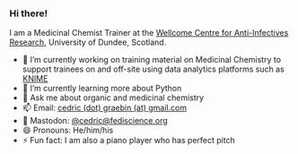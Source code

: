 ### Hi there!

I am a Medicinal Chemist Trainer at the [Wellcome Centre for Anti-Infectives Research](https://wcair.dundee.ac.uk), University of Dundee, Scotland.

- 🔭 I’m currently working on training material on Medicinal Chemistry to support trainees on and off-site using data analytics platforms such as [KNIME](https://www.knime.com)
- 🌱 I’m currently learning more about Python
- 💬 Ask me about organic and medicinal chemistry
- 📫 Email: [cedric (dot) graebin (at) gmail.com](mailto:cedric.graebin@gmail.com)
- 🐘 Mastodon: [@cedric@fediscience.org](https://fediscience.org/@cedric)
- 😄 Pronouns: He/him/his
- ⚡ Fun fact: I am also a piano player who has perfect pitch


